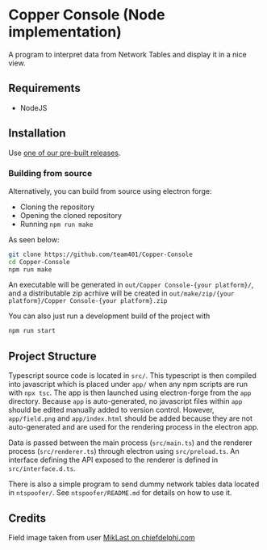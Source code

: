 # Copper Console (Node implementation)

A program to interpret data from Network Tables and display it in a nice view.

## Requirements

- NodeJS

## Installation

Use [one of our pre-built releases](https://github.com/team401/Copper-Console/releases).

### Building from source

Alternatively, you can build from source using electron forge:

- Cloning the repository
- Opening the cloned repository
- Running `npm run make`

As seen below:

```bash
git clone https://github.com/team401/Copper-Console
cd Copper-Console
npm run make
```

An executable will be generated in `out/Copper Console-{your platform}/`, and a
distributable zip acrhive will be created in `out/make/zip/{your platform}/Copper Console-{your platform}.zip`

You can also just run a development build of the project with

```bash
npm run start
```

## Project Structure

Typescript source code is located in `src/`.
This typescript is then compiled into javascript which is placed under `app/`
when any npm scripts are run with `npx tsc`.
The app is then launched using electron-forge from the `app` directory.
Because `app` is auto-generated, no javascript files within `app` should be
edited manually added to version control. However, `app/field.png` and
`app/index.html` should be added because they are not auto-generated and are
used for the rendering process in the electron app.

Data is passed between the main process (`src/main.ts`) and the renderer process
(`src/renderer.ts`) through electron using `src/preload.ts`. An interface defining the
API exposed to the renderer is defined in `src/interface.d.ts`.

There is also a simple program to send dummy network tables data located in
`ntspoofer/`. See `ntspoofer/README.md` for details on how to use it.

## Credits

Field image taken from user [MikLast on chiefdelphi.com](https://www.chiefdelphi.com/t/2024-crescendo-top-down-field-renders/447764)
